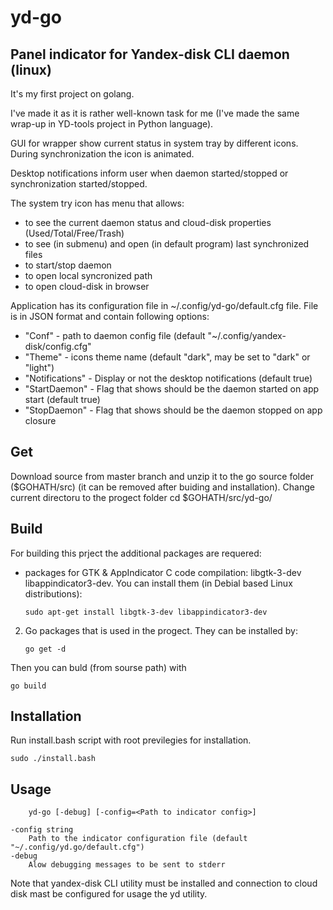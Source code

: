 # yd-go
## Panel indicator for Yandex-disk CLI daemon (linux)

It's my first project on golang.

I've made it as it is rather well-known task for me (I've made the same wrap-up in YD-tools project in Python language).

GUI for wrapper show current status in system tray by different icons. During synchronization the icon is animated. 

Desktop notifications inform user when daemon started/stopped or synchronization started/stopped.

The system try icon has menu that allows:
  - to see the current daemon status and cloud-disk properties (Used/Total/Free/Trash)
  - to see (in submenu) and open (in default program) last synchronized files 
  - to start/stop daemon
  - to open local syncronized path
  - to open cloud-disk in browser

Application has its configuration file in ~/.config/yd-go/default.cfg file. File is in JSON format and contain following options:
  - "Conf" - path to daemon config file (default "~/.config/yandex-disk/config.cfg"
  - "Theme" - icons theme name (default "dark", may be set to "dark" or "light")
  - "Notifications" - Display or not the desktop notifications (default true)
  - "StartDaemon" - Flag that shows should be the daemon started on app start (default true)
  - "StopDaemon" - Flag that shows should be the daemon stopped on app closure

## Get
Download source from master branch and unzip it to the go source folder ($GOHATH/src) (it can be removed after buiding and installation).
Change current directoru to the progect folder 
    cd $GOHATH/src/yd-go/

## Build 
For building this prject the additional packages are requered:
- packages for GTK & AppIndicator C code compilation: libgtk-3-dev libappindicator3-dev. You can install them (in Debial based Linux distributions):

    `sudo apt-get install libgtk-3-dev libappindicator3-dev`

2. Go packages that is used in the progect. They can be installed by:

    `go get -d`
    
Then you can buld (from sourse path) with 

    go build

## Installation
Run install.bash script with root previlegies for installation.

    sudo ./install.bash


## Usage
		yd-go [-debug] [-config=<Path to indicator config>]

	-config string
		Path to the indicator configuration file (default "~/.config/yd.go/default.cfg")
	-debug
		Alow debugging messages to be sent to stderr


Note that yandex-disk CLI utility must be installed and connection to cloud disk mast be configured for usage the yd utility.
